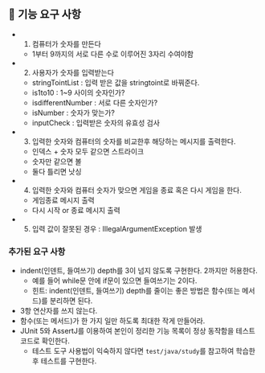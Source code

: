 ## 🚀 기능 요구 사항
- 1. 컴퓨터가 숫자를 만든다
    - 1부터 9까지의 서로 다른 수로 이루어진 3자리 수여야함
- 2. 사용자가 숫자를 입력받는다 
    - stringTointList : 입력 받은 값을 stringtoint로 바꿔준다.
    - is1to10 : 1~9 사이의 숫자인가? 
    - isdifferentNumber : 서로 다른 숫자인가? 
    - isNumber : 숫자가 맞는가?
    - inputCheck : 입력받은 숫자의 유효성 검사
- 3. 입력한 숫자와 컴퓨터의 숫자를 비교한후 해당하는 메시지를 출력한다.
    - 인덱스 + 숫자 모두 같으면 스트라이크 
    - 숫자만 같으면 볼
    - 둘다 틀리면 낫싱
- 4. 입력한 숫자와 컴퓨터 숫자가 맞으면 게임을 종료 혹은 다시 게임을 한다.
    - 게임종료 메시지 출력 
    - 다시 시작 or 종료 메시지 출력
- 5. 입력 값이 잘못된 경우 : IllegalArgumentException 발생

### 추가된 요구 사항
- indent(인덴트, 들여쓰기) depth를 3이 넘지 않도록 구현한다. 2까지만 허용한다.
    - 예를 들어 while문 안에 if문이 있으면 들여쓰기는 2이다.
    - 힌트: indent(인덴트, 들여쓰기) depth를 줄이는 좋은 방법은 함수(또는 메서드)를 분리하면 된다.
- 3항 연산자를 쓰지 않는다.
- 함수(또는 메서드)가 한 가지 일만 하도록 최대한 작게 만들어라.
- JUnit 5와 AssertJ를 이용하여 본인이 정리한 기능 목록이 정상 동작함을 테스트 코드로 확인한다.
    - 테스트 도구 사용법이 익숙하지 않다면 `test/java/study`를 참고하여 학습한 후 테스트를 구현한다.